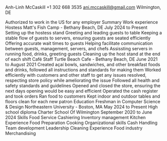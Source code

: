 Anh-Linh McCaskill
+1 302 668 3535
ani.mccaskill@gmail.com
Wilmington, DE

Authorized to work in the US for any employer
Summary
Work experience
  Hostess
    Matt's Fish Camp - Bethany Beach, DE
    July 2024 to Present
      Setting up the hostess stand
      Greeting and leading guests to table
      Keeping a stable flow of guests to servers, ensuring guests are seated efficiently
      Offering accurate wait times to guests
      Helping facilitate communication between guests, management, servers, and chefs
      Assissting servers in running food, drinks, greeting guests
      Cleaning up the host stand at the end of each shift
Café Staff
  Turtle Beach Cafe - Bethany Beach, DE
    June 2021 to August 2021
    Created açaí bowls, sandwiches, and other breakfast foods and drinks, followed all instructions and standards for making them
    Worked efficiently with customers and other staff to get any issues resolved, respecting store policy while ameliorating the issue
    Followed all health and safety standards and guidelines
    Opened and closed the store, ensuring the next days opening would be easy and efficient
    Operated the cash register and took orders
    Ran food to customers
    Kept indoor and outdoor tables and floors clean for each new patron
Education
  Freshman in Computer Science & Design
    Northeastern University - Boston, MA
    May 2024 to Present
  High school diploma
    Charter School Of Wilmington
    September 2020 to June 2024
Skills
  Food Service
  Cashiering
  Inventory management
  Kitchen Experience
  Food Preparation
  Cooking
  Organizational skills
  Cash Handling
  Team development
  Leadership
  Cleaning Experience
  Food industry
  Merchandising
